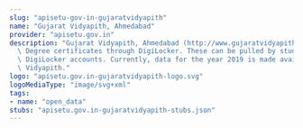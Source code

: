```yaml
---
slug: "apisetu-gov-in-gujaratvidyapith"
name: "Gujarat Vidyapith, Ahmedabad"
provider: "apisetu.gov.in"
description: "Gujarat Vidyapith, Ahmedabad (http://www.gujaratvidyapith.org/) is issuing\
  \ Degree certificates through DigiLocker. These can be pulled by students into their\
  \ DigiLocker accounts. Currently, data for the year 2019 is made available by Gujarat\
  \ Vidyapith."
logo: "apisetu.gov.in-gujaratvidyapith-logo.svg"
logoMediaType: "image/svg+xml"
tags:
- name: "open_data"
stubs: "apisetu.gov.in-gujaratvidyapith-stubs.json"
---
```

